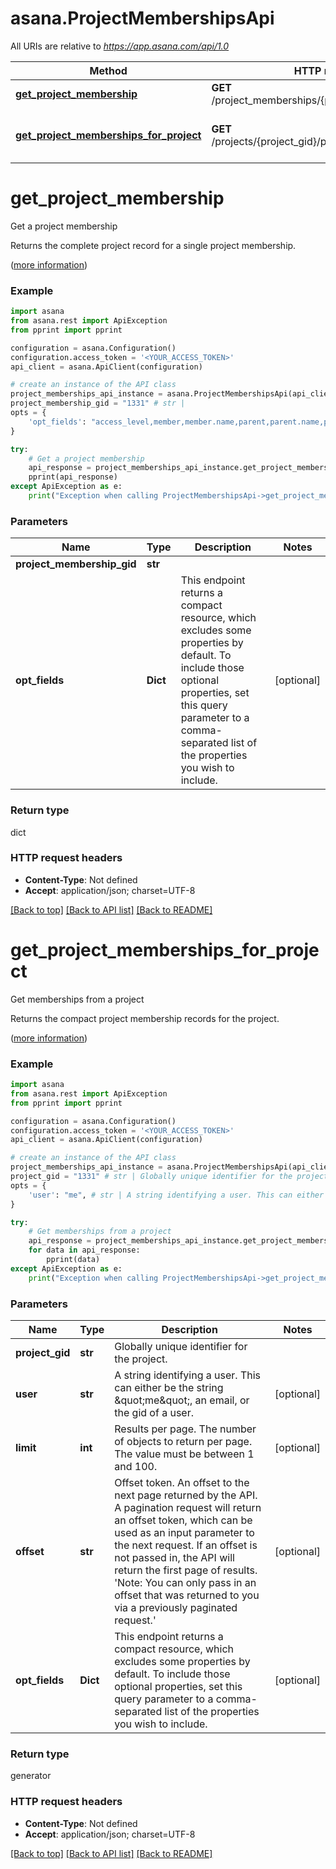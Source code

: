 # asana.ProjectMembershipsApi

All URIs are relative to *https://app.asana.com/api/1.0*

Method | HTTP request | Description
------------- | ------------- | -------------
[**get_project_membership**](ProjectMembershipsApi.md#get_project_membership) | **GET** /project_memberships/{project_membership_gid} | Get a project membership
[**get_project_memberships_for_project**](ProjectMembershipsApi.md#get_project_memberships_for_project) | **GET** /projects/{project_gid}/project_memberships | Get memberships from a project

# **get_project_membership**

Get a project membership

Returns the complete project record for a single project membership.

([more information](https://developers.asana.com/reference/getprojectmembership))

### Example
```python
import asana
from asana.rest import ApiException
from pprint import pprint

configuration = asana.Configuration()
configuration.access_token = '<YOUR_ACCESS_TOKEN>'
api_client = asana.ApiClient(configuration)

# create an instance of the API class
project_memberships_api_instance = asana.ProjectMembershipsApi(api_client)
project_membership_gid = "1331" # str | 
opts = {
    'opt_fields': "access_level,member,member.name,parent,parent.name,project,project.name,user,user.name,write_access" # list[str] | This endpoint returns a compact resource, which excludes some properties by default. To include those optional properties, set this query parameter to a comma-separated list of the properties you wish to include.
}

try:
    # Get a project membership
    api_response = project_memberships_api_instance.get_project_membership(project_membership_gid, opts)
    pprint(api_response)
except ApiException as e:
    print("Exception when calling ProjectMembershipsApi->get_project_membership: %s\n" % e)
```

### Parameters

Name | Type | Description  | Notes
------------- | ------------- | ------------- | -------------
 **project_membership_gid** | **str**|  | 
 **opt_fields** | **Dict**| This endpoint returns a compact resource, which excludes some properties by default. To include those optional properties, set this query parameter to a comma-separated list of the properties you wish to include. | [optional] 

### Return type

dict

### HTTP request headers

 - **Content-Type**: Not defined
 - **Accept**: application/json; charset=UTF-8

[[Back to top]](#) [[Back to API list]](../README.md#documentation-for-api-endpoints) [[Back to README]](../README.md)

# **get_project_memberships_for_project**

Get memberships from a project

Returns the compact project membership records for the project.

([more information](https://developers.asana.com/reference/getprojectmembershipsforproject))

### Example
```python
import asana
from asana.rest import ApiException
from pprint import pprint

configuration = asana.Configuration()
configuration.access_token = '<YOUR_ACCESS_TOKEN>'
api_client = asana.ApiClient(configuration)

# create an instance of the API class
project_memberships_api_instance = asana.ProjectMembershipsApi(api_client)
project_gid = "1331" # str | Globally unique identifier for the project.
opts = {
    'user': "me", # str | A string identifying a user. This can either be the string \"me\", an email, or the gid of a user.    'limit': 50, # int | Results per page. The number of objects to return per page. The value must be between 1 and 100.    'offset': "eyJ0eXAiOJiKV1iQLCJhbGciOiJIUzI1NiJ9", # str | Offset token. An offset to the next page returned by the API. A pagination request will return an offset token, which can be used as an input parameter to the next request. If an offset is not passed in, the API will return the first page of results. 'Note: You can only pass in an offset that was returned to you via a previously paginated request.'    'opt_fields': "access_level,member,member.name,offset,parent,parent.name,path,uri" # list[str] | This endpoint returns a compact resource, which excludes some properties by default. To include those optional properties, set this query parameter to a comma-separated list of the properties you wish to include.
}

try:
    # Get memberships from a project
    api_response = project_memberships_api_instance.get_project_memberships_for_project(project_gid, opts)
    for data in api_response:
        pprint(data)
except ApiException as e:
    print("Exception when calling ProjectMembershipsApi->get_project_memberships_for_project: %s\n" % e)
```

### Parameters

Name | Type | Description  | Notes
------------- | ------------- | ------------- | -------------
 **project_gid** | **str**| Globally unique identifier for the project. | 
 **user** | **str**| A string identifying a user. This can either be the string \&quot;me\&quot;, an email, or the gid of a user. | [optional] 
 **limit** | **int**| Results per page. The number of objects to return per page. The value must be between 1 and 100. | [optional] 
 **offset** | **str**| Offset token. An offset to the next page returned by the API. A pagination request will return an offset token, which can be used as an input parameter to the next request. If an offset is not passed in, the API will return the first page of results. &#x27;Note: You can only pass in an offset that was returned to you via a previously paginated request.&#x27; | [optional] 
 **opt_fields** | **Dict**| This endpoint returns a compact resource, which excludes some properties by default. To include those optional properties, set this query parameter to a comma-separated list of the properties you wish to include. | [optional] 

### Return type

generator

### HTTP request headers

 - **Content-Type**: Not defined
 - **Accept**: application/json; charset=UTF-8

[[Back to top]](#) [[Back to API list]](../README.md#documentation-for-api-endpoints) [[Back to README]](../README.md)

